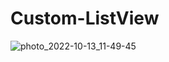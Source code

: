 # Custom-ListView

![photo_2022-10-13_11-49-45](https://user-images.githubusercontent.com/31065758/195517445-c4ddc8a3-77df-4f32-aebe-6199c458b698.jpg)

